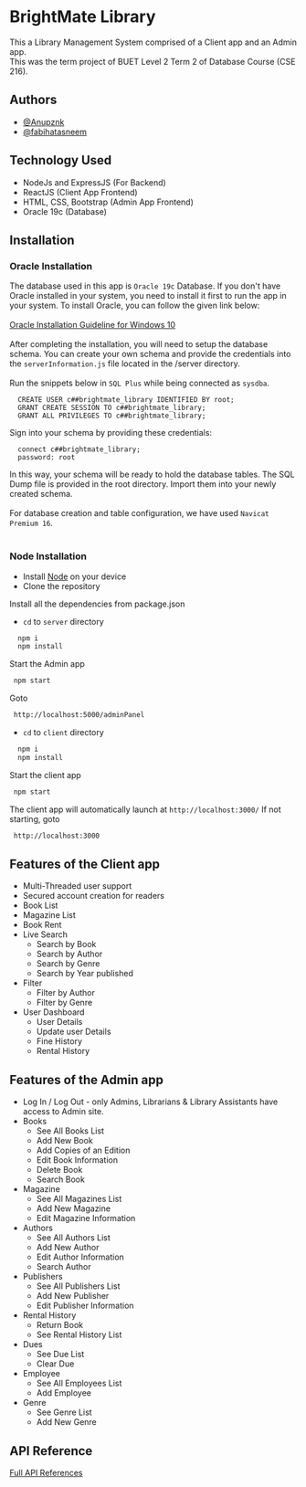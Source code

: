 
# BrightMate Library

This a Library Management System comprised of a Client app and an Admin app.
<br />
This was the term project of BUET Level 2 Term 2 of Database Course (CSE 216).


## Authors

- [@Anupznk](https://github.com/Anupznk)
- [@fabihatasneem](https://github.com/fabihatasneem)


## Technology Used

- NodeJs and ExpressJS (For Backend)
- ReactJS (Client App Frontend)
- HTML, CSS, Bootstrap (Admin App Frontend)
- Oracle 19c (Database)


## Installation

### Oracle Installation

The database used in this app is `Oracle 19c` Database. If you don't have Oracle installed in your system, you need to install it first to run the app in your system. To install Oracle, you can follow the given link below:
<br />
<br />
[Oracle Installation Guideline for Windows 10](http://www.rebellionrider.com/how-to-install-oracle-database-19c-on-windows-10/)
<br />
<br />
After completing the installation, you will need to setup the database schema. You can create your own schema and provide the credentials into the `serverInformation.js` file located in the /server directory.
<br />
<br />
Run the snippets below in `SQL Plus` while being connected as `sysdba`.

```
  CREATE USER c##brightmate_library IDENTIFIED BY root;
  GRANT CREATE SESSION TO c##brightmate_library;
  GRANT ALL PRIVILEGES TO c##brightmate_library;
```

Sign into your schema by providing these credentials:

```
  connect c##brightmate_library;
  password: root
```

In this way, your schema will be ready to hold the database tables. The SQL Dump file is provided in the root directory. Import them into your newly created schema. 
<br />
<br />
For database creation and table configuration, we have used `Navicat Premium 16`.
<br />
<br />


### Node Installation


- Install [Node](https://nodejs.org/en/download/) on your device
- Clone the repository

Install all the dependencies from package.json

- `cd` to `server` directory
```bash
  npm i
  npm install
```
 Start the Admin app
 ```bash
  npm start
```
Goto
 ```bash
  http://localhost:5000/adminPanel
```


- `cd` to `client` directory
```bash
  npm i
  npm install
```
 Start the client app
 ```bash
  npm start
```
The client app will automatically launch at `http://localhost:3000/`
If not starting, goto
 ```bash
  http://localhost:3000
```

## Features of the Client app

- Multi-Threaded user support
- Secured account creation for readers
- Book List
- Magazine List
- Book Rent
- Live Search
   - Search by Book
   - Search by Author
   - Search by Genre
   - Search by Year published
- Filter
  -  Filter by Author
  -  Filter by Genre
- User Dashboard
   - User Details
   - Update user Details
   - Fine History
   - Rental History

## Features of the Admin app

- Log In / Log Out - only Admins, Librarians & Library Assistants have access to Admin site.
- Books
  - See All Books List
  - Add New Book
  - Add Copies of an Edition
  - Edit Book Information
  - Delete Book
  - Search Book
- Magazine
  - See All Magazines List
  - Add New Magazine
  - Edit Magazine Information
- Authors
  - See All Authors List 
  - Add New Author
  - Edit Author Information
  - Search Author
- Publishers
  - See All Publishers List
  - Add New Publisher
  - Edit Publisher Information
- Rental History
  - Return Book
  - See Rental History List
- Dues
  - See Due List
  - Clear Due
- Employee
  - See All Employees List 
  - Add Employee
- Genre
  - See Genre List
  - Add New Genre


## API Reference

[Full API References](https://documenter.getpostman.com/view/13141050/UVeAw9oE?fbclid=IwAR3DgAK1phAvB7Rp1KZsXI8HVQrIGN8VLHs6WgFOGY5atMAx49q9xfzN_gM#c9862e72-1278-482e-ad12-31d5cd53ca15)
